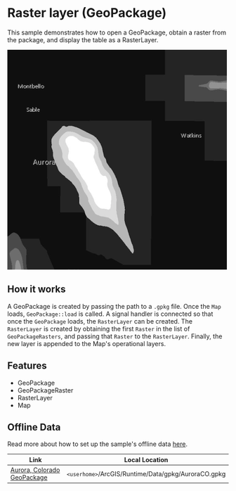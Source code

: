 # Raster layer (GeoPackage)

This sample demonstrates how to open a GeoPackage, obtain a raster from the package, and display the table as a RasterLayer.

![](screenshot.png)

## How it works
A GeoPackage is created by passing the path to a `.gpkg` file. Once the `Map` loads, `GeoPackage::load` is called. A signal handler is connected so that once the `GeoPackage` loads, the `RasterLayer` can be created. The `RasterLayer` is created by obtaining the first `Raster` in the list of `GeoPackageRasters`, and passing that `Raster` to the `RasterLayer`. Finally, the new layer is appended to the Map's operational layers.

## Features
- GeoPackage
- GeoPackageRaster
- RasterLayer
- Map

## Offline Data
Read more about how to set up the sample's offline data [here](http://links.esri.com/ArcGISRuntimeQtSamples).

Link | Local Location
---------|-------|
|[Aurora, Colorado GeoPackage](https://www.arcgis.com/home/item.html?id=68ec42517cdd439e81b036210483e8e7)| `<userhome>`/ArcGIS/Runtime/Data/gpkg/AuroraCO.gpkg |
